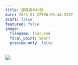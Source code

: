 ```yaml
---
title: 挪威森林树妖
date: 2023-01-22T06:03:44.533Z
draft: false
featured: false
image:
  filename: featured
  focal_point: Smart
  preview_only: false
---
```

![](aecb9746.jpg)
